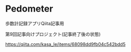 # Pedometer
歩数計記録アプリQiita記事用

第9回記事向けプロジェクト(記事終了後の状態)

https://qiita.com/kasa_le/items/68098dd9fb04c542bdd5